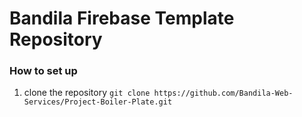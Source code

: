 # Bandila Firebase Template Repository

### How to set up

1. clone the repository `git clone https://github.com/Bandila-Web-Services/Project-Boiler-Plate.git`